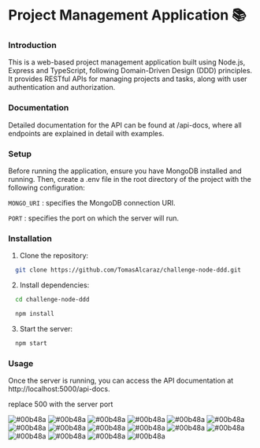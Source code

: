 
# Project Management Application 📚
### Introduction
This is a web-based project management application built using Node.js, Express and TypeScript, following Domain-Driven Design (DDD) principles. It provides RESTful APIs for managing projects and tasks, along with user authentication and authorization.

### Documentation
Detailed documentation for the API can be found at /api-docs, where all endpoints are explained in detail with examples.

### Setup
Before running the application, ensure you have MongoDB installed and running. Then, create a .env file in the root directory of the project with the following configuration:

`MONGO_URI` : specifies the MongoDB connection URI.

`PORT` : specifies the port on which the server will run.

### Installation
1. Clone the repository:
```bash
  git clone https://github.com/TomasAlcaraz/challenge-node-ddd.git
```

2. Install dependencies:
```bash
  cd challenge-node-ddd
```
```bash
  npm install
```

3. Start the server:
```bash
  npm start
```

### Usage
Once the server is running, you can access the API documentation at http://localhost:5000/api-docs.

replace 500 with the server port

![#00b48a](https://via.placeholder.com/10/00b48a?text=+) 
![#00b48a](https://via.placeholder.com/10/00b48a?text=+) 
![#00b48a](https://via.placeholder.com/10/00b48a?text=+) 
![#00b48a](https://via.placeholder.com/10/00b48a?text=+) 
![#00b48a](https://via.placeholder.com/10/00b48a?text=+) 
![#00b48a](https://via.placeholder.com/10/00b48a?text=+) 
![#00b48a](https://via.placeholder.com/10/00b48a?text=+) 
![#00b48a](https://via.placeholder.com/10/00b48a?text=+) 
![#00b48a](https://via.placeholder.com/10/00b48a?text=+) 
![#00b48a](https://via.placeholder.com/10/00b48a?text=+) 
![#00b48a](https://via.placeholder.com/10/00b48a?text=+) 
![#00b48a](https://via.placeholder.com/10/00b48a?text=+) 
![#00b48a](https://via.placeholder.com/10/00b48a?text=+) 
![#00b48a](https://via.placeholder.com/10/00b48a?text=+) 
![#00b48a](https://via.placeholder.com/10/00b48a?text=+) 
![#00b48a](https://via.placeholder.com/10/00b48a?text=+) 